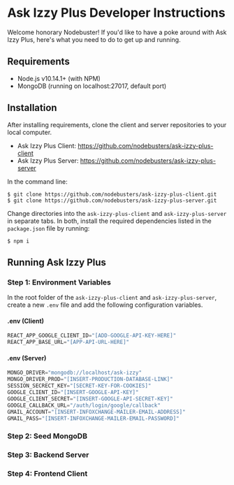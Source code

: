 # Ask Izzy Plus Developer Instructions
Welcome honorary Nodebuster! If you'd like to have a poke around with Ask Izzy Plus, here's what you need to do to get up and running.

## Requirements
* Node.js v10.14.1+ (with NPM)
* MongoDB (running on localhost:27017, default port)

## Installation
After installing requirements, clone the client and server repositories to your local computer.

* Ask Izzy Plus Client: https://github.com/nodebusters/ask-izzy-plus-client
* Ask Izzy Plus Server: https://github.com/nodebusters/ask-izzy-plus-server

In the command line:

```
$ git clone https://github.com/nodebusters/ask-izzy-plus-client.git
$ git clone https://github.com/nodebusters/ask-izzy-plus-server.git
```

Change directories into the `ask-izzy-plus-client` and `ask-izzy-plus-server` in separate tabs. In both, install the required dependencies listed in the `package.json` file by running:

```
$ npm i
```

## Running Ask Izzy Plus

### Step 1: Environment Variables
In the root folder of the `ask-izzy-plus-client` and `ask-izzy-plus-server`, create a new `.env` file and add the following configuration variables.

#### .env (Client)
```js
REACT_APP_GOOGLE_CLIENT_ID="[ADD-GOOGLE-API-KEY-HERE]"
REACT_APP_BASE_URL="[APP-API-URL-HERE]"
```

#### .env (Server)
```js
MONGO_DRIVER="mongodb://localhost/ask-izzy"
MONGO_DRIVER_PROD="[INSERT-PRODUCTION-DATABASE-LINK]"
SESSION_SECRECT_KEY="[SECRET-KEY-FOR-COOKIES]"
GOOGLE_CLIENT_ID="[INSERT-GOOGLE-API-KEY]"
GOOGLE_CLIENT_SECRET="[INSERT-GOOGLE-API-SECRET-KEY]"
GOOGLE_CALLBACK_URL="/auth/login/google/callback"
GMAIL_ACCOUNT="[INSERT-INFOXCHANGE-MAILER-EMAIL-ADDRESS]"
GMAIL_PASS="[INSERT-INFOXCHANGE-MAILER-EMAIL-PASSWORD]"
```

### Step 2: Seed MongoDB

### Step 3: Backend Server

### Step 4: Frontend Client